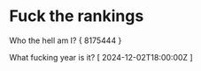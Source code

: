 # Fuck the rankings

Who the hell am I?
{ 8175444 }

What fucking year is it?
[ 2024-12-02T18:00:00Z ]
